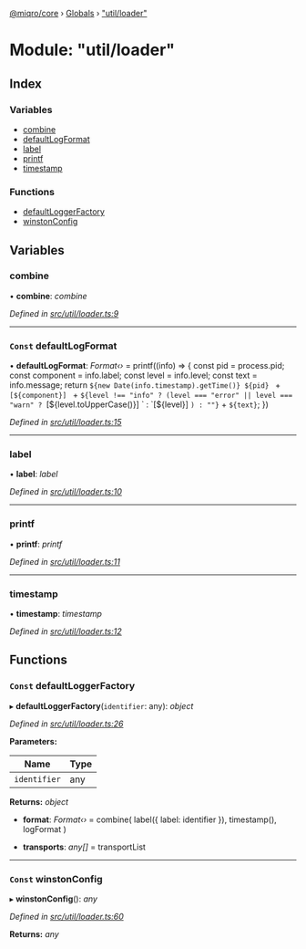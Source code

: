 [@miqro/core](../README.md) › [Globals](../globals.md) › ["util/loader"](_util_loader_.md)

# Module: "util/loader"

## Index

### Variables

* [combine](_util_loader_.md#combine)
* [defaultLogFormat](_util_loader_.md#const-defaultlogformat)
* [label](_util_loader_.md#label)
* [printf](_util_loader_.md#printf)
* [timestamp](_util_loader_.md#timestamp)

### Functions

* [defaultLoggerFactory](_util_loader_.md#const-defaultloggerfactory)
* [winstonConfig](_util_loader_.md#const-winstonconfig)

## Variables

###  combine

• **combine**: *combine*

*Defined in [src/util/loader.ts:9](https://github.com/claukers/miqro-core/blob/b8b0d57/src/util/loader.ts#L9)*

___

### `Const` defaultLogFormat

• **defaultLogFormat**: *Format‹›* = printf((info) => {
  const pid = process.pid;
  const component = info.label;
  const level = info.level;
  const text = info.message;
  return `${new Date(info.timestamp).getTime()} ${pid} ` +
    `[${component}] ` +
    `${level !== "info" ? (level === "error" || level === "warn" ? `[${level.toUpperCase()}] ` : `[${level}] `) : ""}` +
    `${text}`;
})

*Defined in [src/util/loader.ts:15](https://github.com/claukers/miqro-core/blob/b8b0d57/src/util/loader.ts#L15)*

___

###  label

• **label**: *label*

*Defined in [src/util/loader.ts:10](https://github.com/claukers/miqro-core/blob/b8b0d57/src/util/loader.ts#L10)*

___

###  printf

• **printf**: *printf*

*Defined in [src/util/loader.ts:11](https://github.com/claukers/miqro-core/blob/b8b0d57/src/util/loader.ts#L11)*

___

###  timestamp

• **timestamp**: *timestamp*

*Defined in [src/util/loader.ts:12](https://github.com/claukers/miqro-core/blob/b8b0d57/src/util/loader.ts#L12)*

## Functions

### `Const` defaultLoggerFactory

▸ **defaultLoggerFactory**(`identifier`: any): *object*

*Defined in [src/util/loader.ts:26](https://github.com/claukers/miqro-core/blob/b8b0d57/src/util/loader.ts#L26)*

**Parameters:**

Name | Type |
------ | ------ |
`identifier` | any |

**Returns:** *object*

* **format**: *Format‹›* = combine(
      label({
        label: identifier
      }),
      timestamp(),
      logFormat
    )

* **transports**: *any[]* = transportList

___

### `Const` winstonConfig

▸ **winstonConfig**(): *any*

*Defined in [src/util/loader.ts:60](https://github.com/claukers/miqro-core/blob/b8b0d57/src/util/loader.ts#L60)*

**Returns:** *any*
